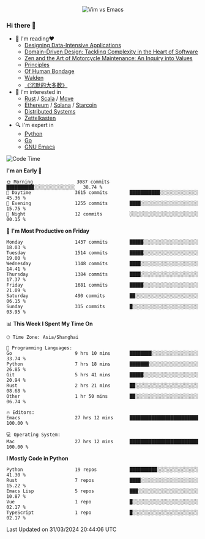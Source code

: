 <p align="center">
    <img src="https://gist.githubusercontent.com/coldnight/e696baffb094e71c96cb302118878eae/raw/40ea5053a6f66cc65f90f437e4173497da225958/banner.gif" alt="Vim vs Emacs" />
</p>

### Hi there 👋

- 📖 I'm reading❤️
    + [Designing Data-Intensive Applications](https://www.oreilly.com/library/view/designing-data-intensive-applications/9781491903063/)
    + [Domain-Driven Design: Tackling Complexity in the Heart of Software](https://www.dddcommunity.org/book/evans_2003/)
    + [Zen and the Art of Motorcycle Maintenance: An Inquiry into Values](https://en.wikipedia.org/wiki/Zen_and_the_Art_of_Motorcycle_Maintenance)
    + [Principles](https://www.principles.com/)
    + [Of Human Bondage](https://en.wikipedia.org/wiki/Of_Human_Bondage)
    + [Walden](https://en.wikipedia.org/wiki/Walden)
    + [《沉默的大多数》](https://en.wikipedia.org/wiki/Silent_majority)
- 🌱 I'm interested in
    + [Rust](https://www.rust-lang.org/) / [Scala](https://www.scala-lang.org/) / [Move](https://github.com/move-language/move/)
    + [Ethereum](https://ethereum.org/en/) / [Solana](https://solana.com/) / [Starcoin](https://github.com/starcoinorg/starcoin)
	+ [Distributed Systems](https://www.linuxzen.com/notes/topics/20200320174417_%E5%88%86%E5%B8%83%E5%BC%8F/)
	+ [Zettelkasten](https://www.linuxzen.com/notes/notes/20220120080920-slip_box/)
- 🔍 I'm expert in
    + [Python](https://www.python.org/)
    + [Go](https://go.dev/)
    + [GNU Emacs](https://www.gnu.org/software/emacs/)

<!--START_SECTION:waka-->
![Code Time](http://img.shields.io/badge/Code%20Time-2%2C783%20hrs%2031%20mins-blue)

**I'm an Early 🐤** 

```text
🌞 Morning                3087 commits        ██████████░░░░░░░░░░░░░░░   38.74 % 
🌆 Daytime                3615 commits        ███████████░░░░░░░░░░░░░░   45.36 % 
🌃 Evening                1255 commits        ████░░░░░░░░░░░░░░░░░░░░░   15.75 % 
🌙 Night                  12 commits          ░░░░░░░░░░░░░░░░░░░░░░░░░   00.15 % 
```
📅 **I'm Most Productive on Friday** 

```text
Monday                   1437 commits        █████░░░░░░░░░░░░░░░░░░░░   18.03 % 
Tuesday                  1514 commits        █████░░░░░░░░░░░░░░░░░░░░   19.00 % 
Wednesday                1148 commits        ████░░░░░░░░░░░░░░░░░░░░░   14.41 % 
Thursday                 1384 commits        ████░░░░░░░░░░░░░░░░░░░░░   17.37 % 
Friday                   1681 commits        █████░░░░░░░░░░░░░░░░░░░░   21.09 % 
Saturday                 490 commits         ██░░░░░░░░░░░░░░░░░░░░░░░   06.15 % 
Sunday                   315 commits         █░░░░░░░░░░░░░░░░░░░░░░░░   03.95 % 
```


📊 **This Week I Spent My Time On** 

```text
🕑︎ Time Zone: Asia/Shanghai

💬 Programming Languages: 
Go                       9 hrs 10 mins       ████████░░░░░░░░░░░░░░░░░   33.74 % 
Python                   7 hrs 18 mins       ███████░░░░░░░░░░░░░░░░░░   26.85 % 
Git                      5 hrs 41 mins       █████░░░░░░░░░░░░░░░░░░░░   20.94 % 
Rust                     2 hrs 21 mins       ██░░░░░░░░░░░░░░░░░░░░░░░   08.68 % 
Other                    1 hr 50 mins        ██░░░░░░░░░░░░░░░░░░░░░░░   06.74 % 

🔥 Editors: 
Emacs                    27 hrs 12 mins      █████████████████████████   100.00 % 

💻 Operating System: 
Mac                      27 hrs 12 mins      █████████████████████████   100.00 % 
```

**I Mostly Code in Python** 

```text
Python                   19 repos            ██████████░░░░░░░░░░░░░░░   41.30 % 
Rust                     7 repos             ████░░░░░░░░░░░░░░░░░░░░░   15.22 % 
Emacs Lisp               5 repos             ███░░░░░░░░░░░░░░░░░░░░░░   10.87 % 
Vue                      1 repo              █░░░░░░░░░░░░░░░░░░░░░░░░   02.17 % 
TypeScript               1 repo              █░░░░░░░░░░░░░░░░░░░░░░░░   02.17 % 
```




 Last Updated on 31/03/2024 20:44:06 UTC
<!--END_SECTION:waka-->
